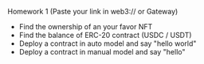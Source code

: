 Homework 1 (Paste your link in web3:// or Gateway)

- Find the ownership of an your favor NFT
- Find the balance of ERC-20 contract (USDC / USDT)
- Deploy a contract in auto model and say "hello world"
- Deploy a contract in manual model and say "hello"